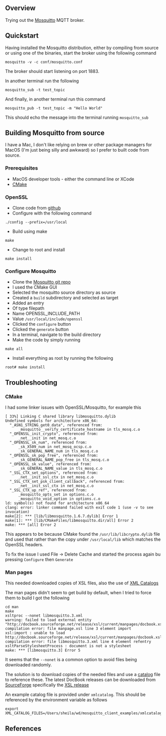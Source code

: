 ## Overview

Trying out the [Mosquitto](https://github.com/eclipse/mosquitto) MQTT broker.


## Quickstart

Having installed the Mosquitto distribution, either by compiling from source or using one of the binaries, start the broker using the following command

```
mosquitto -v -c conf/mosquitto.conf
```

The broker should start listening on port 1883.

In another terminal run the following

```
mosquitto_sub -t test_topic
```

And finally, in another terminal run this command

```
mosquitto_pub -t test_topic -m "Hello World"
```

This should echo the message into the terminal running `mosquitto_sub`




## Building Mosquitto from source

I have a Mac, I don't like relying on brew or other package managers for MacOS (I'm just being silly and awkward) so I prefer to built code from source.


### Prerequisites

* MacOS developer tools - either the command line or XCode
* [CMake](https://cmake.org/install/)


### OpenSSL

* Clone code from [github](https://github.com/openssl/openssl)
* Configure with the following command

```
./config --prefix=/usr/local
```

* Build using make

```
make
```

* Change to root and install

```
make install
```

### Configure Mosquitto

* Clone the [Mosquitto git repo](https://github.com/eclipse/mosquitto)
* I used the CMake GUI
* Selected the mosquitto source directory as source
* Created a `build` subdirectory and selected as target
* Added an entry 
 * Of type filepath
 * Name OPENSSL_INCLUDE_PATH
 * Value `/usr/local/include/openssl`
* Clicked the `configure` button
* Clicked the `generate` button
* In a terminal, navigate to the build directory
* Make the code by simply running 

```
make all
```

* Install everything as root by running the following

```
root# make install
```




## Troubleshooting

### CMake

I had some linker issues with OpenSSL/Mosquitto, for example this

```
[ 33%] Linking C shared library libmosquitto.dylib
Undefined symbols for architecture x86_64:
  "_ASN1_STRING_get0_data", referenced from:
      _mosquitto__verify_certificate_hostname in tls_mosq.c.o
  "_OPENSSL_init_crypto", referenced from:
      _net__init in net_mosq.c.o
  "_OPENSSL_sk_num", referenced from:
      _sk_X509_num in net_mosq_ocsp.c.o
      _sk_GENERAL_NAME_num in tls_mosq.c.o
  "_OPENSSL_sk_pop_free", referenced from:
      _sk_GENERAL_NAME_pop_free in tls_mosq.c.o
  "_OPENSSL_sk_value", referenced from:
      _sk_GENERAL_NAME_value in tls_mosq.c.o
  "_SSL_CTX_set_options", referenced from:
      _net__init_ssl_ctx in net_mosq.c.o
  "_SSL_CTX_set_psk_client_callback", referenced from:
      _net__init_ssl_ctx in net_mosq.c.o
  "_SSL_CTX_up_ref", referenced from:
      _mosquitto_opts_set in options.c.o
      _mosquitto_void_option in options.c.o
ld: symbol(s) not found for architecture x86_64
clang: error: linker command failed with exit code 1 (use -v to see invocation)
make[2]: *** [lib/libmosquitto.1.6.7.dylib] Error 1
make[1]: *** [lib/CMakeFiles/libmosquitto.dir/all] Error 2
make: *** [all] Error 2
```

This appears to be because CMake found the `/usr/lib/libcrypto.dylib` file and used that rather than the copy under `/usr/local/lib` which matches the OpenSSL headers.

To fix the issue I used File -> Delete Cache and started the process again bu pressing `Configure` then `Generate`


### Man pages

This needed downloaded copies of XSL files, also the use of [XML Catalogs](http://xmlsoft.org/catalog.html)

The man pages didn't seem to get build by default, when I tried to force them to build I got the following

```
cd man
make 
xsltproc --nonet libmosquitto.3.xml
warning: failed to load external entity "http://docbook.sourceforge.net/release/xsl/current/manpages/docbook.xsl"
compilation error: file manpage.xsl line 3 element import
xsl:import : unable to load http://docbook.sourceforge.net/release/xsl/current/manpages/docbook.xsl
compilation error: file libmosquitto.3.xml line 4 element refentry
xsltParseStylesheetProcess : document is not a stylesheet
make: *** [libmosquitto.3] Error 5
```

It seems that the `--nonet` is a common option to avoid files being downloaded randomly.

The solution is to download copies of the needed files and use a [catalog](http://xmlsoft.org/catalog.html) file to reference these.  The latest DocBook releases can be downloaded from [SourceForge](https://sourceforge.net/projects/docbook/files/) specifically the [XSL release](https://sourceforge.net/projects/docbook/files/docbook-xsl/)

An example catalog file is provided under `xmlcatalog`.  This should be referenced by the environment variable as follows

```
export XML_CATALOG_FILES=/Users/sheila/wd/mosquitto_client_examples/xmlcatalog/catalog.xml
```




## References


